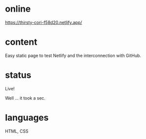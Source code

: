 # online

https://thirsty-cori-f58d20.netlify.app/

# content

Easy static page to test Netlify and the interconnection with GitHub.

# status

Live!

Well ... it took a sec.

# languages

HTML, CSS
